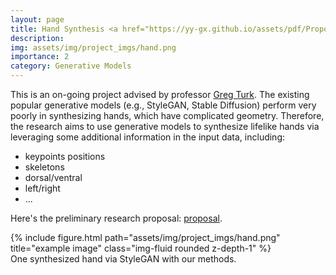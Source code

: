 ```yaml
---
layout: page
title: Hand Synthesis <a href="https://yy-gx.github.io/assets/pdf/Proposal_hand_synthesize.pdf" target="_blank" rel="noopener noreferrer" class="float-right"><i class="fas fa-file-pdf"></i></a>
description: 
img: assets/img/project_imgs/hand.png
importance: 2
category: Generative Models
---
```





This is an on-going project advised by professor [Greg Turk](https://faculty.cc.gatech.edu/~turk/). The existing popular generative models (e.g., StyleGAN, Stable Diffusion) perform very poorly in synthesizing hands, which have complicated geometry. Therefore, the research aims to use generative models to synthesize lifelike hands via leveraging some additional information in the input data, including:
- keypoints positions
- skeletons
- dorsal/ventral
- left/right
- ...

 Here's the preliminary research proposal: [proposal](https://yy-gx.github.io/assets/pdf/Proposal_hand_synthesize.pdf).

<div class="row">
    <div class="col-sm mt-3 mt-md-0">
        {% include figure.html path="assets/img/project_imgs/hand.png" title="example image" class="img-fluid rounded z-depth-1" %}
    </div>
</div>
<div class="caption">
    One synthesized hand via StyleGAN with our methods.
</div>
